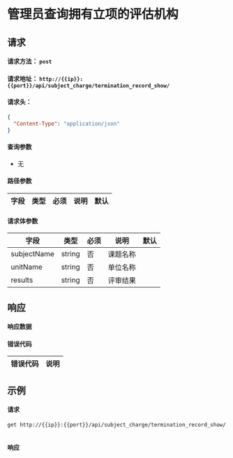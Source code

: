 # 管理员查询拥有立项的评估机构

## 请求

#### 请求方法： `post`

#### 请求地址： `http://{{ip}}:{{port}}/api/subject_charge/termination_record_show/`

#### 请求头：

```json
{
  "Content-Type": "application/json"
}
```

#### 查询参数

* 无

#### 路径参数

| 字段               | 类型   | 必须 | 说明                           | 默认 |
| ------------------ | ------ | ---- | ------------------------------ | ---- |

#### 请求体参数

| 字段               | 类型   | 必须 | 说明                           | 默认 |
| ------------------ | ------ | ---- | ------------------------------ | ---- |
|subjectName|string|否|课题名称
|unitName|string|否|单位名称
|results|string|否|评审结果


## 响应

#### 响应数据

#### 错误代码

| 错误代码 | 说明             |
| -------- | ---------------- |


## 示例

#### 请求

`get http://{{ip}}:{{port}}/api/subject_charge/termination_record_show/`
```json

```

#### 响应

```json


```

